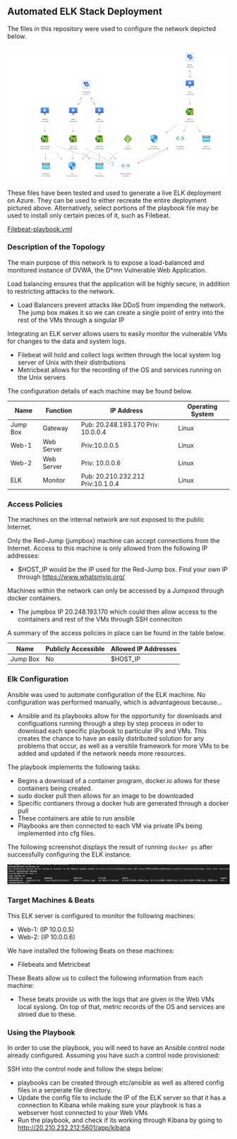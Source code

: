 ## Automated ELK Stack Deployment

The files in this repository were used to configure the network depicted below.

![](Diagrams/Network-Diagram.png)

These files have been tested and used to generate a live ELK deployment on Azure. They can be used to either recreate the entire deployment pictured above. Alternatively, select portions of the playbook file may be used to install only certain pieces of it, such as Filebeat.

[Filebeat-playbook.yml](ansible/Filebeat/filebeat-playbook.yml)

### Description of the Topology

The main purpose of this network is to expose a load-balanced and monitored instance of DVWA, the D*mn Vulnerable Web Application.

Load balancing ensures that the application will be highly secure, in addition to restricting atttacks to the network.
- Load Balancers prevent attacks like DDoS from impending the network. The jump box makes it so we can create a single point of entry into the rest of the VMs through a singular IP

Integrating an ELK server allows users to easily monitor the vulnerable VMs for changes to the data and system logs.
- Filebeat will hold and collect logs written through the local system log server of Unix with their distributions
- Metricbeat allows for the recording of the OS and services running on the Unix servers

The configuration details of each machine may be found below.

| Name     | Function | IP Address | Operating System |
|----------|----------|------------|------------------|
| Jump Box | Gateway  | Pub: 20.248.193.170 Priv: 10.0.0.4  | Linux            |
| Web-1    | Web Server | Priv:10.0.0.5 | Linux            |
| Web-2    | Web Server | Priv: 10.0.0.6 | Linux            |
| ELK      | Monitor | Pub: 20.210.232.212 Priv:10.1.0.4 | Linux            |

### Access Policies

The machines on the internal network are not exposed to the public Internet. 

Only the Red-Jump (jumpbox) machine can accept connections from the Internet. Access to this machine is only allowed from the following IP addresses:
- $HOST_IP would be the IP used for the Red-Jump box. Find your own IP through https://www.whatsmyip.org/

Machines within the network can only be accessed by a Jumpxod through docker containers.
- The jumpbox IP 20.248.193.170 which could then allow access to the cointainers and rest of the VMs through SSH conneciton

A summary of the access policies in place can be found in the table below.

| Name     | Publicly Accessible | Allowed IP Addresses |
|----------|---------------------|----------------------|
| Jump Box |         No          |       $HOST_IP       |

### Elk Configuration

Ansible was used to automate configuration of the ELK machine. No configuration was performed manually, which is advantageous because...
- Ansible and its playbooks allow for the opportunity for downloads and configuations running through a step by step process in oder to download each specific playbook to particular IPs and VMs. This creates the chance to have an easily distributed solution for any problems that occur, as well as a versitile framework for more VMs to be added and updated if the network needs more resources.

The playbook implements the following tasks:
- Begins a download of a container program, docker.io allows for these containers being created.
- sudo docker pull then allows for an image to be downloaded
- Specific contianers throug a docker hub are generated through a docker pull
- These containers are able to run ansible
- Playbooks are then connected to each VM via private IPs being implemented into cfg files.

The following screenshot displays the result of running `docker ps` after successfully configuring the ELK instance.

![](ansible/ELK/Docker-ps.png)


### Target Machines & Beats
This ELK server is configured to monitor the following machines:
- Web-1: (IP 10.0.0.5)
- Web-2: (IP 10.0.0.6)

We have installed the following Beats on these machines:
- Filebeats and Metricbeat

These Beats allow us to collect the following information from each machine:
- These beats provide us with the logs that are given in the Web VMs local syslong. On top of that, metric records of the OS and services are stroed due to these.

### Using the Playbook
In order to use the playbook, you will need to have an Ansible control node already configured. Assuming you have such a control node provisioned: 

SSH into the control node and follow the steps below:
- playbooks can be created through etc/ansible as well as altered config files in a serperate file directory.
- Update the config file to include the IP of the ELK server so that it has a connection to Kibana while making sure your playbook is has a webserver host connected to your Web VMs
- Run the playbook, and check if its working through Kibana by going to http://20.210.232.212:5601/app/kibana
